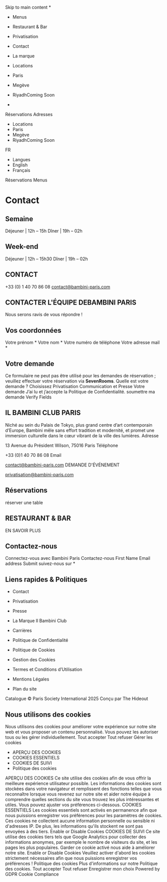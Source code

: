 Skip to main content
  * 

  * Menus
  * Restaurant & Bar
  * Privatisation
  * Contact
  * La marque


  * Locations
  * Paris
  * Megève
  * RiyadhComing Soon


  * 

Réservations
Adresses
  * Locations
  * Paris
  * Megève
  * RiyadhComing Soon


FR
  * Langues
  * English
  * Français


Réservations Menus
# Contact
## Semaine
Déjeuner | 12h – 15h Dîner | 19h – 02h
## Week-end
Déjeuner | 12h – 15h30 Dîner | 19h – 02h
## CONTACT
+33 (0) 1 40 70 86 08 contact@bambini-paris.com
## CONTACTER L'ÉQUIPE DEBAMBINI PARIS
Nous serons ravis de vous répondre !
## Vos coordonnées
Votre prénom *
Votre nom *
Votre numéro de téléphone
Votre adresse mail *
## Votre demande
Ce formulaire ne peut pas être utilisé pour les demandes de réservation ; veuillez effectuer votre réservation via **SevenRooms**.
Quelle est votre demande ?
Choisissez Privatisation Communication et Presse
Votre demande
J’ai lu et j’accepte la Politique de Confidentialité.
soumettre ma demande
Verify Fields
## IL BAMBINI CLUB PARIS
Niché au sein du Palais de Tokyo, plus grand centre d’art contemporain d’Europe, Bambini mêle sans effort tradition et modernité, et promet une immersion culturelle dans le cœur vibrant de la ville des lumières.
Adresse
    
13 Avenue du Président Wilson, 75016 Paris
Téléphone
    
+33 (0)1 40 70 86 08
Email
    
contact@bambini-paris.com
DEMANDE D'ÉVÉNEMENT
    
privatisation@bambini-paris.com
## Réservations
réserver une table
## RESTAURANT & BAR
EN SAVOIR PLUS
## Contactez-nous
Connectez-vous avec Bambini Paris
Contactez-nous
First Name
Email address
Submit
suivez-nous sur
  * 

## Liens rapides & Politiques
  * Contact
  * Privatisation
  * Presse
  * La Marque Il Bambini Club
  * Carrières


  * Politique de Confidentialité
  * Politique de Cookies
  * Gestion des Cookies
  * Termes et Conditions d’Utilisation
  * Mentions Légales
  * Plan du site


Catalogue
© Paris Society International 2025 Conçu par The Hideout
## Nous utilisons des cookies
Nous utilisons des cookies pour améliorer votre expérience sur notre site web et vous proposer un contenu personnalisé. Vous pouvez les autoriser tous ou les gérer individuellement.
Tout accepter Tout refuser Gérer les cookies
  * APERÇU DES COOKIES
  * COOKIES ESSENTIELS
  * COOKIES DE SUIVI
  * Politique des cookies


APERÇU DES COOKIES
Ce site utilise des cookies afin de vous offrir la meilleure expérience utilisateur possible. Les informations des cookies sont stockées dans votre navigateur et remplissent des fonctions telles que vous reconnaître lorsque vous revenez sur notre site et aider notre équipe à comprendre quelles sections du site vous trouvez les plus intéressantes et utiles. Vous pouvez ajuster vos préférences ci-dessous.
COOKIES ESSENTIELS
Les cookies essentiels sont activés en permanence afin que nous puissions enregistrer vos préférences pour les paramètres de cookies. Ces cookies ne collectent aucune information personnelle ou sensible ni d'adresses IP. De plus, les informations qu'ils stockent ne sont pas envoyées à des tiers.
Enable or Disable Cookies
COOKIES DE SUIVI
Ce site utilise des cookies tiers tels que Google Analytics pour collecter des informations anonymes, par exemple le nombre de visiteurs du site, et les pages les plus populaires. Garder ce cookie activé nous aide à améliorer notre site.
Enable or Disable Cookies
Veuillez activer d'abord les cookies strictement nécessaires afin que nous puissions enregistrer vos préférences !
Politique des cookies
Plus d'informations sur notre Politique des cookies.
Tout accepter Tout refuser Enregistrer mon choix
Powered by GDPR Cookie Compliance
